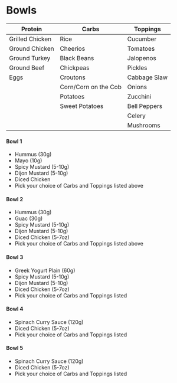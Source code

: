 # Bowls

| Protein         | Carbs                | Toppings     |
| --------------- | -------------------- | ------------ |
| Grilled Chicken | Rice                 | Cucumber     |
| Ground Chicken  | Cheerios             | Tomatoes     |
| Ground Turkey   | Black Beans          | Jalopenos    |
| Ground Beef     | Chickpeas            | Pickles      |
| Eggs            | Croutons             | Cabbage Slaw |
|                 | Corn/Corn on the Cob | Onions       |
|                 | Potatoes             | Zucchini     |
|                 | Sweet Potatoes       | Bell Peppers |
|                 |                      | Celery       |
|                 |                      | Mushrooms    |

#### Bowl 1
- Hummus (30g)
- Mayo (10g)
- Spicy Mustard (5-10g)
- Dijon Mustard (5-10g)
- Diced Chicken
- Pick your choice of Carbs and Toppings listed above

#### Bowl 2
- Hummus (30g)
- Guac (30g)
- Spicy Mustard (5-10g)
- Dijon Mustard (5-10g)
- Diced Chicken (5-7oz)
- Pick your choice of Carbs and Toppings listed above

#### Bowl 3
- Greek Yogurt Plain (60g)
- Spicy Mustard (5-10g)
- Dijon Mustard (5-10g)
- Diced Chicken (5-7oz)
- Pick your choice of Carbs and Toppings listed

#### Bowl 4
- Spinach Curry Sauce (120g)
- Diced Chicken (5-7oz)
- Pick your choice of Carbs and Toppings listed

#### Bowl 5
- Spinach Curry Sauce (120g)
- Diced Chicken (5-7oz)
- Pick your choice of Carbs and Toppings listed